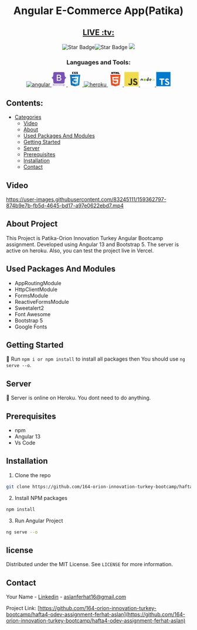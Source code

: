 <h1 align="center">Angular E-Commerce App(Patika)</h1>


<h2 align="center"><a href="https://angular-e-commerce-app.vercel.app/">LIVE :tv:</a></h2>
<div align="center"><img src="https://img.shields.io/github/last-commit/164-orion-innovation-turkey-bootcamp/hafta4-odev-assignment-ferhat-aslan" alt="Star Badge"/><img src="https://img.shields.io/static/v1?label=%F0%9F%8C%9F&message=If%20Useful&style=style=flat&color=BC4E99" alt="Star Badge"/>
<a href="https://github.com/ferhat-aslan" ><img src="https://img.shields.io/github/followers/ferhat-aslan?label=Ferhat%20Aslan&style=social" /> </a></div>
<h3 align="center">Languages and Tools:</h3>
<p align="center"> <a href="https://angular.io" target="_blank" rel="noreferrer"> <img src="https://angular.io/assets/images/logos/angular/angular.svg" alt="angular" width="40" height="40"/> </a> <a href="https://getbootstrap.com" target="_blank" rel="noreferrer"> <img src="https://raw.githubusercontent.com/devicons/devicon/master/icons/bootstrap/bootstrap-plain-wordmark.svg" alt="bootstrap" width="40" height="40"/> </a> <a href="https://www.w3schools.com/css/" target="_blank" rel="noreferrer"> <img src="https://raw.githubusercontent.com/devicons/devicon/master/icons/css3/css3-original-wordmark.svg" alt="css3" width="40" height="40"/> </a> <a href="https://heroku.com" target="_blank" rel="noreferrer"> <img src="https://www.vectorlogo.zone/logos/heroku/heroku-icon.svg" alt="heroku" width="40" height="40"/> </a> <a href="https://www.w3.org/html/" target="_blank" rel="noreferrer"> <img src="https://raw.githubusercontent.com/devicons/devicon/master/icons/html5/html5-original-wordmark.svg" alt="html5" width="40" height="40"/> </a> <a href="https://developer.mozilla.org/en-US/docs/Web/JavaScript" target="_blank" rel="noreferrer"> <img src="https://raw.githubusercontent.com/devicons/devicon/master/icons/javascript/javascript-original.svg" alt="javascript" width="40" height="40"/> </a> <a href="https://nodejs.org" target="_blank" rel="noreferrer"> <img src="https://raw.githubusercontent.com/devicons/devicon/master/icons/nodejs/nodejs-original-wordmark.svg" alt="nodejs" width="40" height="40"/> </a> <a href="https://www.typescriptlang.org/" target="_blank" rel="noreferrer"> <img src="https://raw.githubusercontent.com/devicons/devicon/master/icons/typescript/typescript-original.svg" alt="typescript" width="40" height="40"/> </a> </p>







## Contents:
 - [Categories](#categories)
      - [Video](#video)
      - [About](#about-project)
      - [Used Packages And Modules](#used-packages-and-modules)
      - [Getting Started](#getting-started)
      - [Server](#server)
      - [Prerequisites](#prerequisites)
      - [Installation](#installation)
      - [Contact](#contact)

## Video

https://user-images.githubusercontent.com/83245111/159362797-874b9e7b-fb5d-4645-bd17-a97e0622ebd7.mp4

## About Project
 This Project is Patika-Orion Innovation Turkey Angular Bootcamp assignment. Developed using Angular 13 and Bootstrap 5. The server is active on heroku. Also, you can test the project live in Vercel.

## Used Packages And Modules

- AppRoutingModule
- HttpClientModule
- FormsModule
- ReactiveFormsModule
- Sweetalert2
- Font Awesome
- Bootstrap 5
- Google Fonts

## Getting Started

:rocket: Run `npm i or npm install` to install all packages then You should use `ng serve --o`.

## Server

 :electric_plug: Server is online on Heroku. You dont need to do anything.

## Prerequisites

- npm
- Angular 13
- Vs Code

## Installation
1. Clone the repo
```sh
git clone https://github.com/164-orion-innovation-turkey-bootcamp/hafta4-odev-assignment-ferhat-aslan.git
```
2. Install NPM packages
```sh
npm install
```
3. Run Angular Project
```sh
ng serve --o
```

## license

Distributed under the MIT License. See `LICENSE` for more information.

## Contact

Your Name - [Linkedin](https://linkedin.com/in/aslanferhat) - aslanferhat16@gmail.com

Project Link: [https://github.com/164-orion-innovation-turkey-bootcamp/hafta4-odev-assignment-ferhat-aslan](https://github.com/164-orion-innovation-turkey-bootcamp/hafta4-odev-assignment-ferhat-aslan)

[linkedin-url]: https://linkedin.com/in/othneildrew
